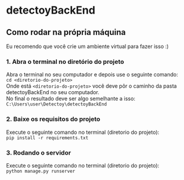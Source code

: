 # detectoyBackEnd
## Como rodar na própria máquina

Eu recomendo que você crie um ambiente virtual para fazer isso :)

### 1. Abra o terminal no diretório do projeto

Abra o terminal no seu computador e depois use o seguinte comando:\
```cd <diretorio-do-projeto>```\
Onde está ```<diretorio-do-projeto>``` você deve pôr o caminho da pasta detectoyBackEnd no seu computador.\
No final o resultado deve ser algo semelhante a isso:\
```C:\Users\user\Detectoy\detectoyBackEnd```

### 2. Baixe os requisitos do projeto

Execute o seguinte comando no terminal (diretorio do projeto):\
```pip install -r requirements.txt```

### 3. Rodando o servidor

Execute o seguinte comando no terminal (diretorio do projeto):\
```python manage.py runserver```